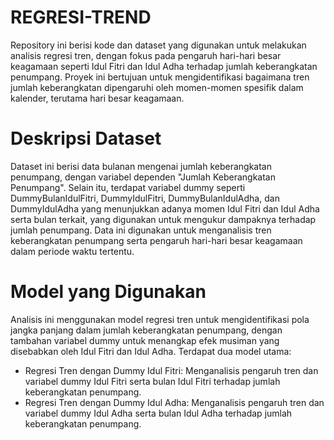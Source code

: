 # REGRESI-TREND
Repository ini berisi kode dan dataset yang digunakan untuk melakukan analisis regresi tren, dengan fokus pada pengaruh hari-hari besar keagamaan seperti Idul Fitri dan Idul Adha terhadap jumlah keberangkatan penumpang. Proyek ini bertujuan untuk mengidentifikasi bagaimana tren jumlah keberangkatan dipengaruhi oleh momen-momen spesifik dalam kalender, terutama hari besar keagamaan.

# Deskripsi Dataset
Dataset ini berisi data bulanan mengenai jumlah keberangkatan penumpang, dengan variabel dependen "Jumlah Keberangkatan Penumpang". Selain itu, terdapat variabel dummy seperti DummyBulanIdulFitri, DummyIdulFitri, DummyBulanIdulAdha, dan DummyIdulAdha yang menunjukkan adanya momen Idul Fitri dan Idul Adha serta bulan terkait, yang digunakan untuk mengukur dampaknya terhadap jumlah penumpang. Data ini digunakan untuk menganalisis tren keberangkatan penumpang serta pengaruh hari-hari besar keagamaan dalam periode waktu tertentu.

# Model yang Digunakan
Analisis ini menggunakan model regresi tren untuk mengidentifikasi pola jangka panjang dalam jumlah keberangkatan penumpang, dengan tambahan variabel dummy untuk menangkap efek musiman yang disebabkan oleh Idul Fitri dan Idul Adha. Terdapat dua model utama:
- Regresi Tren dengan Dummy Idul Fitri: Menganalisis pengaruh tren dan variabel dummy Idul Fitri serta bulan Idul Fitri terhadap jumlah keberangkatan penumpang.
- Regresi Tren dengan Dummy Idul Adha: Menganalisis pengaruh tren dan variabel dummy Idul Adha serta bulan Idul Adha terhadap jumlah keberangkatan penumpang.
